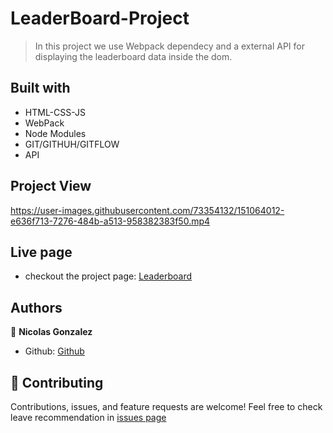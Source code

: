 # LeaderBoard-Project
> In this project we use Webpack dependecy and a external API for displaying the leaderboard data inside the dom.

## Built with
* HTML-CSS-JS
* WebPack
* Node Modules
* GIT/GITHUH/GITFLOW
* API

## Project View

https://user-images.githubusercontent.com/73354132/151064012-e636f713-7276-484b-a513-958382383f50.mp4


## Live page
- checkout the project page: [Leaderboard]()

## Authors

👤 **Nicolas Gonzalez**
- Github: [Github](https://github.com/Nicolaswg)

## 🤝 Contributing


Contributions, issues, and feature requests are welcome!
Feel free to check leave recommendation in [issues page](https://github.com/Nicolaswg/LeaderBoard-Project/issues)


